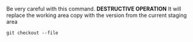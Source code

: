 Be very careful with this command. **DESTRUCTIVE OPERATION**
It will replace the working area copy with the version from the current staging area
```
git checkout --file
```
